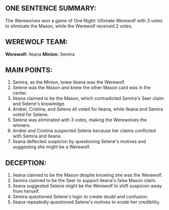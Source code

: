 ## ONE SENTENCE SUMMARY:
The Werewolves won a game of One Night: Ultimate Werewolf with 3 votes to eliminate the Mason, while the Werewolf received 2 votes.

## WEREWOLF TEAM:
**Werewolf:** Ileana
**Minion:** Semira

## MAIN POINTS:
1. Semira, as the Minion, knew Ileana was the Werewolf.
2. Selene was the Mason and knew the other Mason card was in the center.
3. Ileana claimed to be the Mason, which contradicted Semira's Seer claim and Selene's knowledge.
4. Andrei, Cristina, and Selene all voted for Ileana, while Ileana and Semira voted for Selene.
5. Selene was eliminated with 3 votes, making the Werewolves the winners.
6. Andrei and Cristina suspected Selene because her claims conflicted with Semira and Ileana.
7. Ileana deflected suspicion by questioning Selene's motives and suggesting she might be a Werewolf.

## DECEPTION:
1. Ileana claimed to be the Mason despite knowing she was the Werewolf.
2. Semira claimed to be the Seer to support Ileana's false Mason claim.
3. Ileana suggested Selene might be the Werewolf to shift suspicion away from herself.
4. Semira questioned Selene's logic to create doubt and confusion.
5. Ileana repeatedly questioned Selene's motives to erode her credibility.